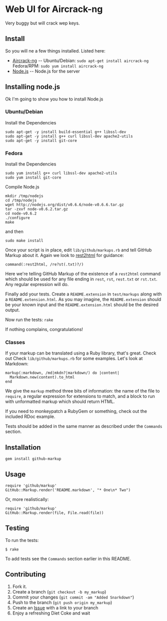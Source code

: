 Web UI for Aircrack-ng
=============

Very buggy but will crack wep keys.

Install
-------

So you will ne a few things installed. Listed here:

* [Aircrack-ng](http://www.aircrack-ng.org/) -- Ubuntu/Debian: `sudo apt-get install aircrack-ng` Fedora/RPM: `sudo yum install aircrack-ng`
* [Node.js](http://nodejs.org/) -- Node.js for the server


Installing node.js
------------

Ok I'm going to show you how to install Node.js


### Ubuntu/Debian

Install the Dependencies

    sudo apt-get -y install build-essential g++ libssl-dev
    sudo apt-get -y install g++ curl libssl-dev apache2-utils
    sudo apt-get -y install git-core


### Fedora

Install the Dependencies

    sudo yum install g++ curl libssl-dev apache2-utils
    sudo yum install git-core

Compile Node.js

    mkdir /tmp/nodejs
    cd /tmp/nodejs
    wget http://nodejs.org/dist/v0.6.6/node-v0.6.6.tar.gz
    tar -zxvf node-v0.6.2.tar.gz
    cd node-v0.6.2
    ./configure
    make
    
and then

    sudo make install















Once your script is in place, edit `lib/github/markups.rb` and tell
GitHub Markup about it. Again we look to [rest2html][r2hc] for
guidance:

    command(:rest2html, /re?st(.txt)?/)

Here we're telling GitHub Markup of the existence of a `rest2html`
command which should be used for any file ending in `rest`,
`rst`, `rest.txt` or `rst.txt`. Any regular expression will do.

Finally add your tests. Create a `README.extension` in `test/markups`
along with a `README.extension.html`. As you may imagine, the
`README.extension` should be your known input and the
`README.extension.html` should be the desired output.

Now run the tests: `rake`

If nothing complains, congratulations!


### Classes

If your markup can be translated using a Ruby library, that's
great. Check out Check `lib/github/markups.rb` for some
examples. Let's look at Markdown:

    markup(:markdown, /md|mkdn?|markdown/) do |content|
      Markdown.new(content).to_html
    end

We give the `markup` method three bits of information: the name of the
file to `require`, a regular expression for extensions to match, and a
block to run with unformatted markup which should return HTML.

If you need to monkeypatch a RubyGem or something, check out the
included RDoc example.

Tests should be added in the same manner as described under the
`Commands` section.


Installation
-----------

    gem install github-markup


Usage
-----

    require 'github/markup'
    GitHub::Markup.render('README.markdown', "* One\n* Two")

Or, more realistically:

    require 'github/markup'
    GitHub::Markup.render(file, File.read(file))


Testing
-------

To run the tests:

    $ rake

To add tests see the `Commands` section earlier in this
README.


Contributing
------------

1. Fork it.
2. Create a branch (`git checkout -b my_markup`)
3. Commit your changes (`git commit -am "Added Snarkdown"`)
4. Push to the branch (`git push origin my_markup`)
5. Create an [Issue][1] with a link to your branch
6. Enjoy a refreshing Diet Coke and wait


[r2h]: http://github.com/github/markup/tree/master/lib/github/commands/rest2html
[r2hc]: http://github.com/github/markup/tree/master/lib/github/markups.rb#L13
[1]: http://github.com/github/markup/issues